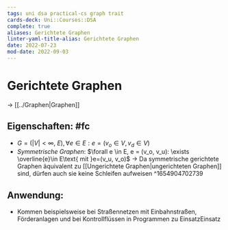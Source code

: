 ```yaml
---
tags: uni dsa practical-cs graph trait
cards-deck: Uni::Courses::DSA
complete: true
aliases: Gerichtete Graphen
linter-yaml-title-alias: Gerichtete Graphen
date: 2022-07-23
mod-date: 2022-09-03
---
```


# Gerichtete Graphen
-> [[../Graphen|Graphen]]

## Eigenschaften: #fc
- $G = (|V|<\infty,~E),\forall e\in E:e = (v_o\in V,v_d\in V)$
- *Symmetrische Graphen*: $\forall e \in E, e = (v_o, v_u): \exists \overline{e}\in E\text{ mit }e=(v_u, v_o)$
	-> Da symmetrische gerichtete Graphen äquivalent zu [[Ungerichtete Graphen|ungerichteten Graphen]] sind, dürfen auch sie keine Schleifen aufweisen
^1654904702739

## Anwendung:
- Kommen beispielsweise bei Straßennetzen mit Einbahnstraßen, Förderanlagen und bei Kontrollflüssen in Programmen zu EinsatzEinsatz
